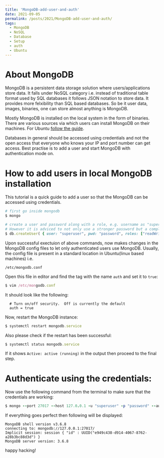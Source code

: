 ```yaml
---
title: 'MongoDB-add-user-and-auth'
date: 2021-09-05
permalink: /posts/2021/MongoDB-add-user-and-auth/
tags:
  - MongoDB
  - NoSQL
  - Database
  - Setup
  - auth
  - Ubuntu
---
```



# About MongoDB

MongoDB is a persistent data storage solution where users/applications store data. It falls under NoSQL category i.e. instead of traditional table format used by SQL databases it follows JSON notation to store data. It provides more felxibility than SQL based databases.
So be it user data, images, binaries, one can store almost anything is MongoDB.<br>

Mostly MongoDB is installed on the local system in the form of binaries. There are various sources via which users can install MongoDB on their machines. For Ubuntu [follow the guide](https://docs.mongodb.com/manual/tutorial/install-mongodb-on-ubuntu/).

Databases in general should be accessed using credentials and not the open access that everyone who knows your IP and port number can get access. Best practise is to add a user and start MongoDB with authentication mode on.

# How to add users in local MongoDB installation

This tutorial is a quick guide to add a user so that the MongoDB can be accessed using credentials. 

``` Ruby
# first go inside mongodb
$ mongo

# create a user and password along with a role, e.g. username as "superuser" and password as "password"
# However it is adviced to not only use a stronger password but a complex username as well.
$ db.createUser( { user: "superuser", pwd: "password", roles: ["readWriteAnyDatabase" ] } )

```

Upon successful exectuion of above commands, now makes changes in the MongoDB config files to let only authenticated users use MongoDB. Usually, the config file is present in a standard location in Ubuntu(linux based machines) i.e. 

`/etc/mongodb.conf`

Open this file in editor and find the tag with the name `auth` and set it to `true`:

```Ruby
$ vim /etc/mongodb.conf

```

It should look like the following: 
```Text
  # Turn on/off security.  Off is currently the default
  auth = true
```

Now, restart the MongoDB instance:

```Ruby
$ systemctl restart mongodb.service

```

Also please check if the restart has been successful:

```Ruby
$ systemctl status mongodb.service

```
If it shows `Active: active (running)` in the output then proceed to the final step.

# Authenticate using the credentials:

Now use the following command from the terminal to make sure that the credentials are working:

```Ruby
$ mongo --port 27017 --host 127.0.0.1 -u "superuser" -p "password" --authenticationDatabase "admin"

```

If everything goes perfect then following will be displayed:
```Text
MongoDB shell version v3.6.8
connecting to: mongodb://127.0.0.1:27017/
Implicit session: session { "id" : UUID("e949c438-d914-4067-8762-a28b3bc88d3d") }
MongoDB server version: 3.6.8

```


happy hacking! 